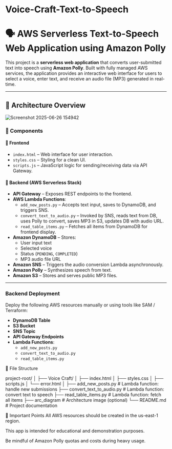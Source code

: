 # Voice-Craft-Text-to-Speech
# 🗣️ AWS Serverless Text-to-Speech Web Application using Amazon Polly

This project is a **serverless web application** that converts user-submitted text into speech using **Amazon Polly**. Built with fully managed AWS services, the application provides an interactive web interface for users to select a voice, enter text, and receive an audio file (MP3) generated in real-time.

---

## 📐 Architecture Overview

![Screenshot 2025-06-26 154942](https://github.com/user-attachments/assets/f2ec4dab-b26b-40a7-99dd-fc02b1ef9e13)


### 🔧 Components

#### 🔹 Frontend
- `index.html` – Web interface for user interaction.
- `styles.css` – Styling for a clean UI.
- `scripts.js` – JavaScript logic for sending/receiving data via API Gateway.

#### 🔹 Backend (AWS Serverless Stack)
- **API Gateway** – Exposes REST endpoints to the frontend.
- **AWS Lambda Functions**:
  - `add_new_posts.py` – Accepts text input, saves to DynamoDB, and triggers SNS.
  - `convert_text_to_audio.py` – Invoked by SNS, reads text from DB, uses Polly to convert, saves MP3 in S3, updates DB with audio URL.
  - `read_table_items.py` – Fetches all items from DynamoDB for frontend display.
- **Amazon DynamoDB** – Stores:
  - User input text
  - Selected voice
  - Status (`PENDING`, `COMPLETED`)
  - MP3 audio file URL
- **Amazon SNS** – Triggers the audio conversion Lambda asynchronously.
- **Amazon Polly** – Synthesizes speech from text.
- **Amazon S3** – Stores and serves public MP3 files.

---

### Backend Deployment

Deploy the following AWS resources manually or using tools like SAM / Terraform:

- **DynamoDB Table**
- **S3 Bucket**
- **SNS Topic**
- **API Gateway Endpoints**
- **Lambda Functions**:
  - `add_new_posts.py`
  - `convert_text_to_audio.py`
  - `read_table_items.py`

📁 File Structure

project-root/
│
├── Voice Craft/
│   ├── index.html
│   ├── styles.css
│   ├── scripts.js
│   └── error.html
│
├── add_new_posts.py             # Lambda function: handle new submissions
├── convert_text_to_audio.py     # Lambda function: convert text to speech
├── read_table_items.py          # Lambda function: fetch all items
├── arc_diagram                  # Architecture image (optional)
└── README.md                    # Project documentation


📌 Important Points
All AWS resources should be created in the us-east-1 region.

This app is intended for educational and demonstration purposes.

Be mindful of Amazon Polly quotas and costs during heavy usage.






